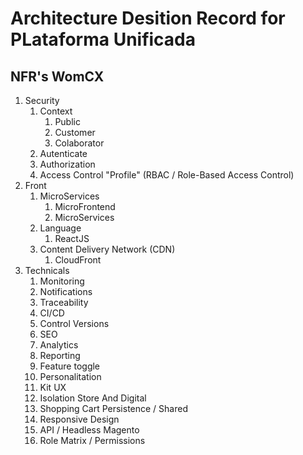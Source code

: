 # Architecture Desition Record for PLataforma Unificada

## NFR's WomCX
1. Security
    1. Context
        1. Public
        1. Customer
        1. Colaborator
    1. Autenticate
    1. Authorization
    1. Access Control "Profile" (RBAC / Role-Based Access Control)
1. Front
    1. MicroServices
        1. MicroFrontend
        1. MicroServices 
    1. Language
        1. ReactJS
    1. Content Delivery Network (CDN)
        1. CloudFront
1. Technicals 
    1. Monitoring
    1. Notifications
    1. Traceability
    1. CI/CD
    1. Control Versions
    1. SEO
    1. Analytics
    1. Reporting
    1. Feature toggle
    1. Personalitation
    1. Kit UX
    1. Isolation Store And Digital
    1. Shopping Cart Persistence / Shared
    1. Responsive Design
    1. API / Headless Magento
    1. Role Matrix / Permissions
